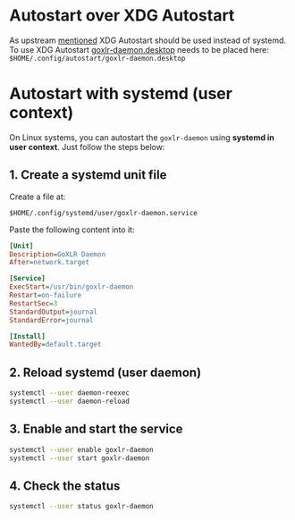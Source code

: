 # Autostart over XDG Autostart
As upstream [mentioned](https://github.com/GoXLR-on-Linux/goxlr-utility/pull/218) XDG Autostart should be used instead of systemd.
To use XDG Autostart [goxlr-daemon.desktop](../../dot_config/autostart/goxlr-daemon.desktop) needs to be placed here: `$HOME/.config/autostart/goxlr-daemon.desktop`


# Autostart with systemd (user context)

On Linux systems, you can autostart the `goxlr-daemon` using **systemd in user context**. Just follow the steps below:

## 1. Create a systemd unit file

Create a file at:

```
$HOME/.config/systemd/user/goxlr-daemon.service
```

Paste the following content into it:

```ini
[Unit]
Description=GoXLR Daemon
After=network.target

[Service]
ExecStart=/usr/bin/goxlr-daemon
Restart=on-failure
RestartSec=3
StandardOutput=journal
StandardError=journal

[Install]
WantedBy=default.target
```

## 2. Reload systemd (user daemon)

```bash
systemctl --user daemon-reexec
systemctl --user daemon-reload
```

## 3. Enable and start the service

```bash
systemctl --user enable goxlr-daemon
systemctl --user start goxlr-daemon
```

## 4. Check the status

```bash
systemctl --user status goxlr-daemon
```
